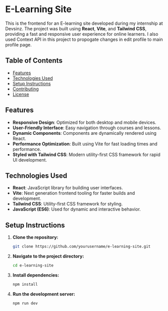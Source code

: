 

# E-Learning Site

This is the frontend for an E-learning site developed during my internship at Devsinz. The project was built using **React**, **Vite**, and **Tailwind CSS**, providing a fast and responsive user experience for online learners. I also used Context API in this project to propogate changes in edit profile to main profile page.

## Table of Contents
- [Features](#features)
- [Technologies Used](#technologies-used)
- [Setup Instructions](#setup-instructions)
- [Contributing](#contributing)
- [License](#license)

## Features
- **Responsive Design**: Optimized for both desktop and mobile devices.
- **User-Friendly Interface**: Easy navigation through courses and lessons.
- **Dynamic Components**: Components are dynamically rendered using React.
- **Performance Optimization**: Built using Vite for fast loading times and performance.
- **Styled with Tailwind CSS**: Modern utility-first CSS framework for rapid UI development.

## Technologies Used
- **React**: JavaScript library for building user interfaces.
- **Vite**: Next generation frontend tooling for faster builds and development.
- **Tailwind CSS**: Utility-first CSS framework for styling.
- **JavaScript (ES6)**: Used for dynamic and interactive behavior.

## Setup Instructions

1. **Clone the repository:**
   ```bash
   git clone https://github.com/yourusername/e-learning-site.git
   ```

2. **Navigate to the project directory:**
   ```bash
   cd e-learning-site
   ```

3. **Install dependencies:**
   ```bash
   npm install
   ```

4. **Run the development server:**
   ```bash
   npm run dev
   ```
